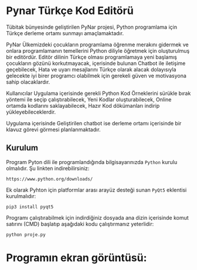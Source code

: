 # Pynar Türkçe Kod Editörü
Tübitak bünyesinde geliştirilen PyNar projesi, Python programlama için Türkçe derleme ortamı sunmayı amaçlamaktadır. 

PyNar Ülkemizdeki çocukların programlama öğrenme merakını gidermek ve onlara programlamanın temellerini Python diliyle öğretmek için oluşturulmuş bir editördür. Editör dilinin Türkçe olması programlamaya yeni başlamış çocukların gözünü korkutmayacak, içerisinde bulunan Chatbot ile iletişime geçebilecek, Hata ve uyarı mesajlarını Türkçe olarak alacak dolayısıyla gelecekte iyi birer programcı olabilmek için gerekeli güven ve  motivasyona sahip olacaklardır.

Kullanıcılar Uygulama içerisinde gerekli Python Kod Örneklerini sürükle bırak yöntemi ile seçip çalıştırabilecek, Yeni Kodlar oluşturabilecek, Online ortamda kodlarını saklayabilecek, Hazır Kod dökümanları indirip yükleyebileceklerdir. 

Uygulama içerisinde Geliştirilen chatbot ise derleme ortamı içerisinde bir klavuz görevi görmesi planlanmaktadır.

## Kurulum
Program Pyton dili ile programlandığında bilgisayarınızda `Python` kurulu olmalıdır. Şu linkten indirebilirsiniz:
```
https://www.python.org/downloads/
```
Ek olarak Pyhton için platformlar arası arayüz desteği sunan `PyQt5` eklentisi kurulmalıdır:
```
pip3 install pyqt5
```
Programı çalıştırabilmek için indirdiğiniz dosyada ana dizin içerisinde komut satırını (CMD) başlatıp aşağıdaki kodu çalıştırmanız yeterlidir:
```
python proje.py
```
# Programın ekran görüntüsü:


